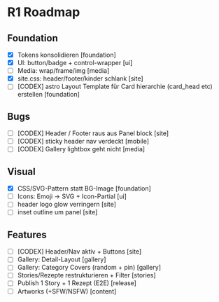 # R1 Roadmap

## Foundation
- [x] Tokens konsolidieren [foundation]
- [x] UI: button/badge + control-wrapper [ui]
- [ ] Media: wrap/frame/img [media]
- [x] site.css: header/footer/kinder schlank [site]
- [ ] [CODEX] astro Layout Template für Card hierarchie (card_head etc) erstellen [foundation]

## Bugs
- [ ] [CODEX] Header / Footer raus aus Panel block [site]
- [ ] [CODEX] sticky header nav verdeckt [mobile]
- [ ] [CODEX] Gallery lightbox geht nicht [media]

## Visual
- [x] CSS/SVG-Pattern statt BG-Image [foundation]
- [ ] Icons: Emoji → SVG + Icon-Partial [ui]
- [ ] header logo glow verringern [site]
- [ ] inset outline um panel [site]

## Features
- [ ] [CODEX] Header/Nav aktiv + Buttons [site]
- [ ] Gallery: Detail-Layout [gallery]
- [ ] Gallery: Category Covers (random + pin) [gallery]
- [ ] Stories/Rezepte restrukturieren + Filter [stories]
- [ ] Publish 1 Story + 1 Rezept (E2E) [release]
- [ ] Artworks (+SFW/NSFW) [content]
